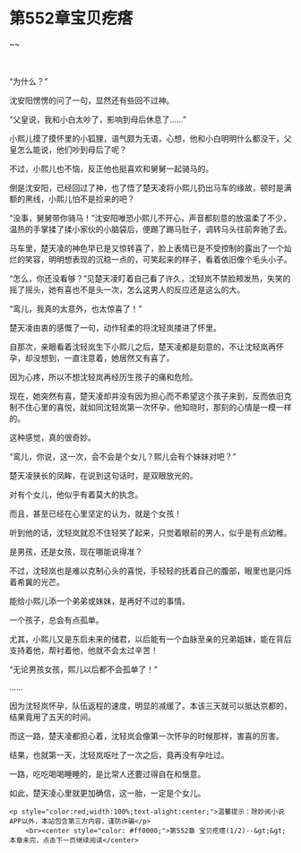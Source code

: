 # 第552章宝贝疙瘩
~~
    	    <p name="pagetop" href="javascript:void(0);" onclick="return false" style="line-height: 35px;padding: 10px;color: #333;"> </p><p>“为什么？”</p><p>沈安阳愣愣的问了一句，显然还有些回不过神。</p><p>“父皇说，我和小白太吵了，影响到母后休息了……”</p><p>小熙儿摸了摸怀里的小狐狸，语气颇为无语，心想，他和小白明明什么都没干，父皇怎么能说，他们吵到母后了呢？</p><p>不过，小熙儿也不恼，反正他也挺喜欢和舅舅一起骑马的。</p><p>倒是沈安阳，已经回过了神，也了悟了楚天凌将小熙儿扔出马车的缘故，顿时是满额的黑线，小熙儿怕不是捡来的吧？</p><p>“没事，舅舅带你骑马！”沈安阳唯恐小熙儿不开心，声音都刻意的放温柔了不少，温热的手掌揉了揉小家伙的小脑袋后，便踢了踢马肚子，调转马头往前奔驰了去。</p><p>马车里，楚天凌的神色早已是又惊转喜了，脸上表情已是不受控制的露出了一个灿烂的笑容，明明想表现的沉稳一点的，可笑起来的样子，看着依旧像个毛头小子。</p><p>“怎么，你还没看够？”见楚天凌盯着自己看了许久，沈轻岚不禁脸颊发热，失笑的摇了摇头，她有喜也不是头一次，怎么这男人的反应还是这么的大。</p><p>“鸾儿，我真的太意外，也太惊喜了！”</p><p>楚天凌由衷的感慨了一句，动作轻柔的将沈轻岚搂进了怀里。</p><p>自那次，亲眼看着沈轻岚生下小熙儿之后，楚天凌都是刻意的，不让沈轻岚再怀孕，却没想到，一直注意着，她居然又有喜了。</p><p>因为心疼，所以不想沈轻岚再经历生孩子的痛和危险。</p><p>现在，她突然有喜，楚天凌却并没有因为担心而不希望这个孩子来到，反而依旧克制不住心里的喜悦，就如同沈轻岚第一次怀孕，他知晓时，那刻的心情是一模一样的。</p><p>这种感觉，真的很奇妙。</p><p>“鸾儿，你说，这一次，会不会是个女儿？熙儿会有个妹妹对吧？”</p><p>楚天凌狭长的凤眸，在说到这句话时，是双眼放光的。</p><p>对有个女儿，他似乎有着莫大的执念。</p><p>而且，甚至已经在心里坚定的认为，就是个女孩！</p><p>听到他的话，沈轻岚就忍不住轻笑了起来，只觉着眼前的男人，似乎是有点幼稚。</p><p>是男孩，还是女孩，现在哪能说得准？</p><p>不过，沈轻岚也是难以克制心头的喜悦，手轻轻的抚着自己的腹部，眼里也是闪烁着希冀的光芒。</p><p>能给小熙儿添一个弟弟或妹妹，是再好不过的事情。</p><p>一个孩子，总会有点孤单。</p><p>尤其，小熙儿又是东启未来的储君，以后能有一个血脉至亲的兄弟姐妹，能在背后支持着他，帮衬着他，他就不会太过辛苦！</p><p>“无论男孩女孩，熙儿以后都不会孤单了！”</p><p>……</p><p>因为沈轻岚怀孕，队伍返程的速度，明显的减缓了。本该三天就可以抵达京都的，结果竟用了五天的时间。</p><p>而这一路，楚天凌都担心着，沈轻岚会像第一次怀孕的时候那样，害喜的厉害。</p><p>结果，也就第一天，沈轻岚呕吐了一次之后，竟再没有孕吐过。</p><p>一路，吃吃喝喝睡睡的，是比常人还要过得自在和惬意。</p><p>如此，楚天凌心里就更加确信，这一胎，一定是个女儿。</p>
    	
   	<p style="color:red;width:100%;text-alight:center;">温馨提示：除妙阅小说APP以外，本站包含第三方内容，谨防诈骗</p>
    	<br><center style="color: #ff0000;">第552章 宝贝疙瘩(1/2)--&gt;&gt;本章未完，点击下一页继续阅读</center>
    	